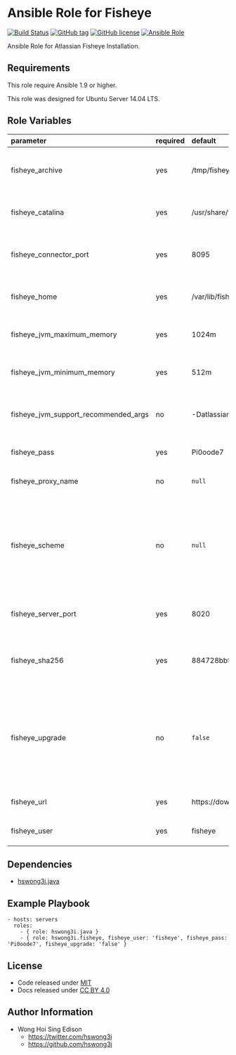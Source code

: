 Ansible Role for Fisheye
========================

[![Build Status](https://travis-ci.org/pantarei/ansible-role-fisheye.svg?branch=master)](https://travis-ci.org/pantarei/ansible-role-fisheye)
[![GitHub tag](https://img.shields.io/github/tag/pantarei/ansible-role-fisheye.svg)](https://github.com/pantarei/ansible-role-fisheye)
[![GitHub license](https://img.shields.io/github/license/pantarei/ansible-role-fisheye.svg)](https://github.com/pantarei/ansible-role-fisheye/blob/master/LICENSE)
[![Ansible Role](https://img.shields.io/ansible/role/5988.svg)](https://galaxy.ansible.com/detail#/role/5988)

Ansible Role for Atlassian Fisheye Installation.

Requirements
------------

This role require Ansible 1.9 or higher.

This role was designed for Ubuntu Server 14.04 LTS.

Role Variables
--------------

<table>
<colgroup>
<col width="20%" />
<col width="20%" />
<col width="20%" />
<col width="20%" />
<col width="20%" />
</colgroup>
<thead>
<tr class="header">
<th align="left">parameter</th>
<th align="left">required</th>
<th align="left">default</th>
<th align="left">choices</th>
<th align="left">comments</th>
</tr>
</thead>
<tbody>
<tr class="odd">
<td align="left">fisheye_archive</td>
<td align="left">yes</td>
<td align="left">/tmp/fisheye-3.10.1.zip</td>
<td align="left"></td>
<td align="left">Download archive filename for cache during (re)install.</td>
</tr>
<tr class="even">
<td align="left">fisheye_catalina</td>
<td align="left">yes</td>
<td align="left">/usr/share/fisheye</td>
<td align="left"></td>
<td align="left">Location for the Fisheye installation directory.</td>
</tr>
<tr class="odd">
<td align="left">fisheye_connector_port</td>
<td align="left">yes</td>
<td align="left">8095</td>
<td align="left"></td>
<td align="left">Fisheye Apache Tomcat connector port.</td>
</tr>
<tr class="even">
<td align="left">fisheye_home</td>
<td align="left">yes</td>
<td align="left">/var/lib/fisheye</td>
<td align="left"></td>
<td align="left">Location for the Fisheye home directory.</td>
</tr>
<tr class="odd">
<td align="left">fisheye_jvm_maximum_memory</td>
<td align="left">yes</td>
<td align="left">1024m</td>
<td align="left"></td>
<td align="left">Fisheye JVM maximum memory usage.</td>
</tr>
<tr class="even">
<td align="left">fisheye_jvm_minimum_memory</td>
<td align="left">yes</td>
<td align="left">512m</td>
<td align="left"></td>
<td align="left">Fisheye JVM minimum memory usage.</td>
</tr>
<tr class="odd">
<td align="left">fisheye_jvm_support_recommended_args</td>
<td align="left">no</td>
<td align="left">-Datlassian.plugins.enable.wait=300</td>
<td align="left"></td>
<td align="left">Atlassian Support recommended JVM arguments.</td>
</tr>
<tr class="even">
<td align="left">fisheye_pass</td>
<td align="left">yes</td>
<td align="left">Pi0oode7</td>
<td align="left"></td>
<td align="left">Password for Fisheye system user.</td>
</tr>
<tr class="odd">
<td align="left">fisheye_proxy_name</td>
<td align="left">no</td>
<td align="left"><code>null</code></td>
<td align="left"></td>
<td align="left">Pass value as <code>proxyName</code> to <a href="https://github.com/pantarei/ansible-role-fisheye/blob/master/templates/usr/share/fisheye/conf/server.xml.j2">template</a>.</td>
</tr>
<tr class="even">
<td align="left">fisheye_scheme</td>
<td align="left">no</td>
<td align="left"><code>null</code></td>
<td align="left"><ul>
<li><code>null</code></li>
<li>http</li>
<li>https</li>
</ul></td>
<td align="left">Install Fisheye in standalone mode if <code>null</code>, or integrating with Apache using HTTP if <code>http</code>, or integrating with Apache using HTTPS if <code>https</code>.</td>
</tr>
<tr class="odd">
<td align="left">fisheye_server_port</td>
<td align="left">yes</td>
<td align="left">8020</td>
<td align="left"></td>
<td align="left">Fisheye Apache Tomcat server port.</td>
</tr>
<tr class="even">
<td align="left">fisheye_sha256</td>
<td align="left">yes</td>
<td align="left">884728bbfd31d99a1e23001fb19cf529d0b46add2fa23ea8c6ae69f934e2a8a2</td>
<td align="left"></td>
<td align="left">Download archive sha256 checksum for cache during (re)install.</td>
</tr>
<tr class="odd">
<td align="left">fisheye_upgrade</td>
<td align="left">no</td>
<td align="left"><code>false</code></td>
<td align="left"><ul>
<li><code>true</code></li>
<li><code>false</code></li>
</ul></td>
<td align="left">If <code>true</code>, trigger upgrade by stop existing Fisheye service, purge existing Fisheye installation direcoty before normal tasks.</td>
</tr>
<tr class="even">
<td align="left">fisheye_url</td>
<td align="left">yes</td>
<td align="left">https://downloads.atlassian.com/software/fisheye/downloads/fisheye-3.10.1.zip</td>
<td align="left"></td>
<td align="left">URL for download archive.</td>
</tr>
<tr class="odd">
<td align="left">fisheye_user</td>
<td align="left">yes</td>
<td align="left">fisheye</td>
<td align="left"></td>
<td align="left">Username for Fisheye system user.</td>
</tr>
</tbody>
</table>

Dependencies
------------

-   [hswong3i.java](https://galaxy.ansible.com/detail#/role/5971)

Example Playbook
----------------

    - hosts: servers
      roles:
        - { role: hswong3i.java }
        - { role: hswong3i.fisheye, fisheye_user: 'fisheye', fisheye_pass: 'Pi0oode7', fisheye_upgrade: 'false' }

License
-------

-   Code released under [MIT](https://github.com/hswong3i/ansible-role-fisheye/blob/master/LICENSE)
-   Docs released under [CC BY 4.0](http://creativecommons.org/licenses/by/4.0/)

Author Information
------------------

-   Wong Hoi Sing Edison
    -   <https://twitter.com/hswong3i>
    -   <https://github.com/hswong3i>

